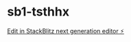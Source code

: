 # sb1-tsthhx

[Edit in StackBlitz next generation editor ⚡️](https://stackblitz.com/~/github.com/nocodeventure/sb1-tsthhx)